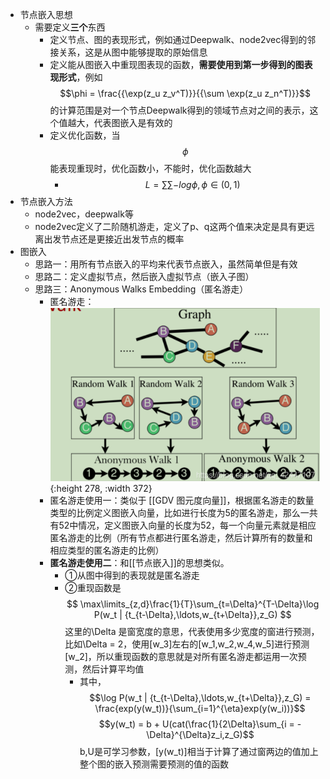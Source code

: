- 节点嵌入思想
	- 需要定义**三个**东西
		- 定义节点、图的表现形式，例如通过Deepwalk、node2vec得到的邻接关系，这是从图中能够提取的原始信息
		- 定义能从图嵌入中重现图表现的函数，**需要使用到第一步得到的图表现形式**，例如$$\phi = \frac{{\exp(z_u z_v^T)}}{{\sum \exp(z_u z_n^T)}}$$的计算范围是对一个节点Deepwalk得到的领域节点对之间的表示，这个值越大，代表图嵌入是有效的
		- 定义优化函数，当$$\phi$$能表现重现时，优化函数小，不能时，优化函数越大
			- $$L = \sum\sum-log\phi,\phi \in (0,1)$$
- 节点嵌入方法
	- node2vec，deepwalk等
	- node2vec定义了二阶随机游走，定义了p、q这两个值来决定是具有更远离出发节点还是更接近出发节点的概率
- 图嵌入
	- 思路一：用所有节点嵌入的平均来代表节点嵌入，虽然简单但是有效
	- 思路二：定义虚拟节点，然后嵌入虚拟节点（嵌入子图）
	- 思路三：Anonymous Walks Embedding（匿名游走）
		- 匿名游走： ![image.png](../assets/image_1704419658409_0.png){:height 278, :width 372}
		- 匿名游走使用一：类似于 [[GDV 图元度向量]]，根据匿名游走的数量类型的比例定义图嵌入向量，比如进行长度为5的匿名游走，那么一共有52中情况，定义图嵌入向量的长度为52，每一个向量元素就是相应匿名游走的比例（所有节点都进行匿名游走，然后计算所有的数量和相应类型的匿名游走的比例）
		- **匿名游走使用二**：和[[节点嵌入]]的思想类似。
			- ①从图中得到的表现就是匿名游走
			- ②重现函数是
			  $$
			  \max\limits_{z,d}\frac{1}{T}\sum_{t=\Delta}^{T-\Delta}\log P(w_t | {t_{t-\Delta},\ldots,w_{t+\Delta}},z_G)
			  $$
			  这里的\Delta 是窗宽度的意思，代表使用多少宽度的窗进行预测，比如\Delta = 2，使用\[w_3\]左右的\[w_1,w_2,w_4,w_5\]进行预测\[w_2\]，所以重现函数的意思就是对所有匿名游走都运用一次预测，然后计算平均值
				- 其中，
				  $$\log P(w_t | {t_{t-\Delta},\ldots,w_{t+\Delta}},z_G) = \frac{exp(y(w_t))}{\sum_{i=1}^{\eta}exp(y(w_i))}$$
				  $$y(w_t) = b + U(cat(\frac{1}{2\Delta}\sum_{i = -\Delta}^{\Delta}z_i,z_G)$$b,U是可学习参数，\[y(w_t)\]相当于计算了通过窗两边的值加上整个图的嵌入预测需要预测的值的函数